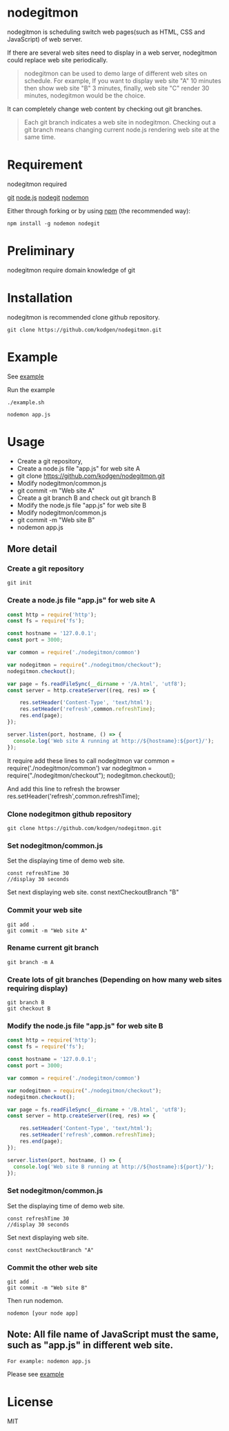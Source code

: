 
# nodegitmon

nodegitmon is scheduling switch web pages(such as HTML, CSS and JavaScript) of web server. 

If there are several web sites need to display in a web server, nodegitmon could replace web site periodically.

>    nodegitmon can be used to demo large of different web sites on schedule.
>    For example, If you want to display web site "A" 10 minutes then show web site "B" 3 minutes, finally, web site "C" render 30 minutes, nodegitmon would be the choice.

It can completely change web content by checking out git branches. 
>    Each git branch indicates a web site in nodegitmon.
Checking out a git branch means changing current node.js rendering web site at the same time.

# Requirement

nodegitmon required

[git](https://github.com/git/git)
[node.js](https://github.com/nodejs/node)
[nodegit](https://github.com/nodegit/nodegit)
[nodemon](https://github.com/remy/nodemon)

Either through forking or by using [npm](http://npmjs.org) (the recommended way):

    npm install -g nodemon nodegit

# Preliminary
nodegitmon require domain knowledge of git

# Installation

nodegitmon is recommended clone github repository. 

    
    git clone https://github.com/kodgen/nodegitmon.git

# Example

See
    [example](http://github.com/kodgen/nodegitmon/tree/master/example/)

Run the example
    
    ./example.sh
    
    nodemon app.js

# Usage
- Create a git repository,  
- Create a node.js file "app.js" for web site A 
- git clone https://github.com/kodgen/nodegitmon.git
- Modify nodegitmon/common.js
- git commit -m "Web site A"
- Create a git branch B and check out git branch B
- Modify the node.js file "app.js" for web site B
- Modify nodegitmon/common.js
- git commit -m "Web site B"
- nodemon app.js

## More detail
### Create a git repository
    git init 

### Create a node.js file "app.js" for web site A
```js
const http = require('http');
const fs = require('fs');

const hostname = '127.0.0.1';
const port = 3000;

var common = require('./nodegitmon/common')

var nodegitmon = require("./nodegitmon/checkout");
nodegitmon.checkout();

var page = fs.readFileSync(__dirname + '/A.html', 'utf8');
const server = http.createServer((req, res) => {

    res.setHeader('Content-Type', 'text/html');
    res.setHeader('refresh',common.refreshTime);
    res.end(page);
});

server.listen(port, hostname, () => {
  console.log('Web site A running at http://${hostname}:${port}/');
});
```

It require add these lines to call nodegitmon
    var common = require('./nodegitmon/common')
    var nodegitmon = require("./nodegitmon/checkout");
    nodegitmon.checkout();

And add this line to refresh the browser
    res.setHeader('refresh',common.refreshTime);

### Clone nodegitmon github repository 
    git clone https://github.com/kodgen/nodegitmon.git

### Set nodegitmon/common.js
Set the displaying time of demo web site.

    const refreshTime 30
    //display 30 seconds

Set next displaying web site.
    const nextCheckoutBranch "B"

### Commit your web site 
    git add .
    git commit -m "Web site A"

### Rename current git branch
    git branch -m A

### Create lots of git branches (Depending on how many web sites requiring display)
    git branch B
    git checkout B

### Modify the node.js file "app.js" for web site B
```js
const http = require('http');
const fs = require('fs');

const hostname = '127.0.0.1';
const port = 3000;

var common = require('./nodegitmon/common')

var nodegitmon = require("./nodegitmon/checkout");
nodegitmon.checkout();

var page = fs.readFileSync(__dirname + '/B.html', 'utf8');
const server = http.createServer((req, res) => {

    res.setHeader('Content-Type', 'text/html');
    res.setHeader('refresh',common.refreshTime);
    res.end(page);
});

server.listen(port, hostname, () => {
  console.log('Web site B running at http://${hostname}:${port}/');
});
```

### Set nodegitmon/common.js
Set the displaying time of demo web site.

    const refreshTime 30
    //display 30 seconds

Set next displaying web site.
    
    const nextCheckoutBranch "A"

### Commit the other web site
    git add .
    git commit -m "Web site B"

Then run nodemon.
    
    nodemon [your node app]

## Note: All file name of JavaScript must the same, such as "app.js" in different web site.    
    For example: nodemon app.js

Please see [example](https://github.com/kodgen/nodegitmon/tree/master/example)

# License

MIT 